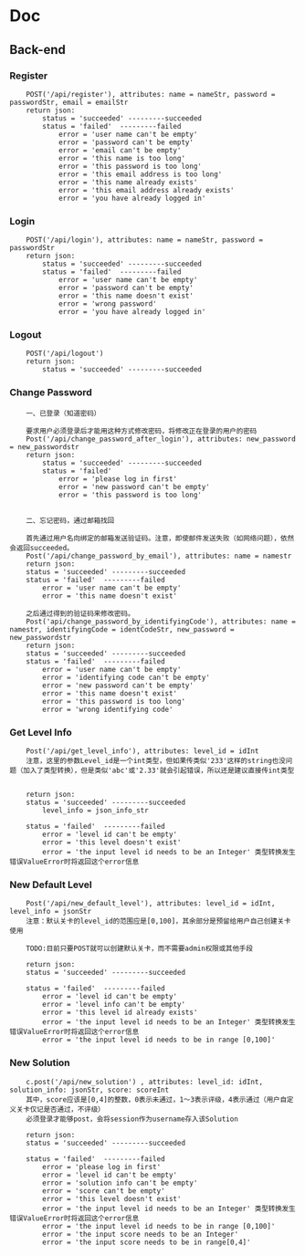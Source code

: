 # Doc

## Back-end

### Register
        POST('/api/register'), attributes: name = nameStr, password = passwordStr, email = emailStr
        return json:
            status = 'succeeded' ---------succeeded
            status = 'failed'  ---------failed
                error = 'user name can't be empty'
                error = 'password can't be empty' 
                error = 'email can't be empty'
                error = 'this name is too long'
                error = 'this password is too long'
                error = 'this email address is too long'
                error = 'this name already exists'
                error = 'this email address already exists'
                error = 'you have already logged in'

### Login
        POST('/api/login'), attributes: name = nameStr, password = passwordStr
        return json:
            status = 'succeeded' ---------succeeded
            status = 'failed'  ---------failed
                error = 'user name can't be empty'
                error = 'password can't be empty' 
                error = 'this name doesn't exist'
                error = 'wrong password'
                error = 'you have already logged in'

### Logout
        POST('/api/logout')
        return json:
            status = 'succeeded' ---------succeeded

### Change Password
        一、已登录（知道密码）

        要求用户必须登录后才能用这种方式修改密码，将修改正在登录的用户的密码
        Post('/api/change_password_after_login'), attributes: new_password = new_passwordstr
        return json:
            status = 'succeeded' ---------succeeded
            status = 'failed'
                error = 'please log in first'
                error = 'new password can't be empty'
                error = 'this password is too long'


        二、忘记密码，通过邮箱找回

        首先通过用户名向绑定的邮箱发送验证码。注意，即使邮件发送失败（如网络问题），依然会返回succeeded。
        Post('/api/change_password_by_email'), attributes: name = namestr
        return json:
        status = 'succeeded' ---------succeeded
        status = 'failed'  ---------failed
            error = 'user name can't be empty'
            error = 'this name doesn't exist'

        之后通过得到的验证码来修改密码。
        Post('api/change_password_by_identifyingCode'), attributes: name = namestr, identifyingCode = identCodeStr, new_password = new_passwordstr
        return json:
        status = 'succeeded' ---------succeeded
        status = 'failed'  ---------failed
            error = 'user name can't be empty'
            error = 'identifying code can't be empty'
            error = 'new password can't be empty'
            error = 'this name doesn't exist'
            error = 'this password is too long'
            error = 'wrong identifying code'



### Get Level Info
        Post('/api/get_level_info'), attributes: level_id = idInt
        注意，这里的参数Level_id是一个int类型，但如果传类似'233'这样的string也没问题（加入了类型转换），但是类似'abc'或'2.33'就会引起错误，所以还是建议直接传int类型
        

        return json:
        status = 'succeeded' ---------succeeded
            level_info = json_info_str

        status = 'failed'  ---------failed
            error = 'level id can't be empty'
            error = 'this level doesn't exist'
            error = 'the input level id needs to be an Integer' 类型转换发生错误ValueError时将返回这个error信息
            

### New Default Level
        Post('/api/new_default_level'), attributes: level_id = idInt, level_info = jsonStr
        注意：默认关卡的level_id的范围应是[0,100]，其余部分是预留给用户自己创建关卡使用

        TODO:目前只要POST就可以创建默认关卡，而不需要admin权限或其他手段

        return json:
        status = 'succeeded' ---------succeeded

        status = 'failed'  ---------failed
            error = 'level id can't be empty'
            error = 'level info can't be empty'
            error = 'this level id already exists'
            error = 'the input level id needs to be an Integer' 类型转换发生错误ValueError时将返回这个error信息
            error = 'the input level id needs to be in range [0,100]'

### New Solution
        c.post('/api/new_solution') , attributes: level_id: idInt, solution_info: jsonStr, score: scoreInt
        其中，score应该是[0,4]的整数，0表示未通过，1～3表示评级，4表示通过（用户自定义关卡仅记是否通过，不评级）
        必须登录才能够post，会将session作为username存入该Solution

        return json:
        status = 'succeeded' ---------succeeded

        status = 'failed'  ---------failed
            error = 'please log in first'
            error = 'level id can't be empty'
            error = 'solution info can't be empty'
            error = 'score can't be empty'
            error = 'this level doesn't exist'
            error = 'the input level id needs to be an Integer' 类型转换发生错误ValueError时将返回这个error信息
            error = 'the input level id needs to be in range [0,100]'
            error = 'the input score needs to be an Integer'
            error = 'the input score needs to be in range[0,4]'